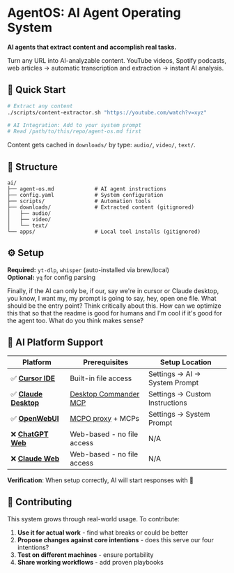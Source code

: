 # AgentOS: AI Agent Operating System

**AI agents that extract content and accomplish real tasks.**

Turn any URL into AI-analyzable content. YouTube videos, Spotify podcasts, web articles → automatic transcription and extraction → instant AI analysis.

## 🚀 Quick Start

```bash
# Extract any content
./scripts/content-extractor.sh "https://youtube.com/watch?v=xyz"

# AI Integration: Add to your system prompt
# Read /path/to/this/repo/agent-os.md first
```

Content gets cached in `downloads/` by type: `audio/`, `video/`, `text/`.



## 📁 Structure

```
ai/
├── agent-os.md             # AI agent instructions
├── config.yaml             # System configuration  
├── scripts/                # Automation tools
├── downloads/              # Extracted content (gitignored)
│   ├── audio/
│   ├── video/
│   └── text/
└── apps/                   # Local tool installs (gitignored)
```



## ⚙️ Setup

**Required:** `yt-dlp`, `whisper` (auto-installed via brew/local)  
**Optional:** `yq` for config parsing


Finally, if the AI can only be, if our, say we're in cursor or Claude desktop, you know, I want my, my prompt is going to say, hey, open one file. What should be the entry point? Think critically about this. How can we optimize this that so that the readme is good for humans and I'm cool if it's good for the agent too. What do you think makes sense?
## 🤖 AI Platform Support

| Platform | Prerequisites | Setup Location |
|----------|---------------|----------------|
| ✅ **[Cursor IDE](https://cursor.com/)** | Built-in file access | Settings → AI → System Prompt |
| ✅ **[Claude Desktop](https://claude.ai/download)** | [Desktop Commander MCP](https://desktopcommander.app/) | Settings → Custom Instructions |
| ✅ **[OpenWebUI](https://openwebui.com/)** | [MCPO proxy](https://github.com/open-webui/mcpo) + MCPs | Settings → System Prompt |
| ❌ **[ChatGPT Web](https://chatgpt.com/)** | Web-based - no file access | N/A |
| ❌ **[Claude Web](https://claude.ai/)** | Web-based - no file access | N/A |

**Verification**: When setup correctly, AI will start responses with 🙌

## 🤝 Contributing

This system grows through real-world usage. To contribute:

1. **Use it for actual work** - find what breaks or could be better
2. **Propose changes against core intentions** - does this serve our four intentions?
3. **Test on different machines** - ensure portability
4. **Share working workflows** - add proven playbooks

 